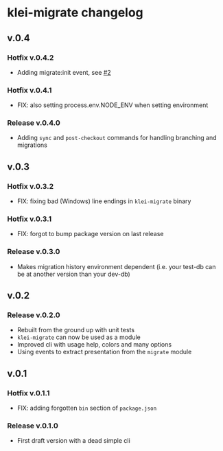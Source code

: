 klei-migrate changelog
========================

## v.0.4

### Hotfix v.0.4.2

* Adding migrate:init event, see [#2](https://github.com/klei-dev/migrate/pull/2)

### Hotfix v.0.4.1

* FIX: also setting process.env.NODE_ENV when setting environment

### Release v.0.4.0

* Adding `sync` and `post-checkout` commands for handling branching and migrations

## v.0.3

### Hotfix v.0.3.2

* FIX: fixing bad (Windows) line endings in `klei-migrate` binary

### Hotfix v.0.3.1

* FIX: forgot to bump package version on last release

### Release v.0.3.0

* Makes migration history environment dependent (i.e. your test-db can be at another version than your dev-db)

## v.0.2

### Release v.0.2.0

* Rebuilt from the ground up with unit tests
* `klei-migrate` can now be used as a module
* Improved cli with usage help, colors and many options
* Using events to extract presentation from the `migrate` module

## v.0.1

### Hotfix v.0.1.1

* FIX: adding forgotten `bin` section of `package.json`

### Release v.0.1.0

* First draft version with a dead simple cli
